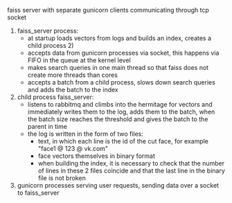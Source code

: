 faiss server with separate gunicorn clients communicating through tcp socket

1) faiss_server process:
    - at startup loads vectors from logs and builds an index, creates a child process 2)
    - accepts data from gunicorn processes via socket, this happens via FIFO in the queue at the kernel level
    - makes search queries in one main thread so that faiss does not create more threads than cores
    - accepts a batch from a child process, slows down search queries and adds the batch to the index
2) child process faiss_server:
    - listens to rabbitmq and climbs into the hermitage for vectors and immediately writes them to the log, adds them to the batch, when the batch size reaches the threshold and gives the batch to the parent in time
    - the log is written in the form of two files:
        - text, in which each line is the id of the cut face, for example "face1 @ 123 @ vk.com"
        - face vectors themselves in binary format
        - when building the index, it is necessary to check that the number of lines in these 2 files coincide and that the last line in the binary file is not broken
3) gunicorn processes serving user requests, sending data over a socket to faiss_server